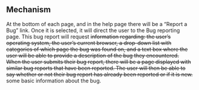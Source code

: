 ## Mechanism ##

At the bottom of each page, and in the help page there will be a “Report a Bug” link. Once it is selected, it will direct the user to the Bug reporting page. This bug report will request ~~information regarding: the user’s operating system, the user’s current browser, a drop-down list with categories of which page the bug was found on, and a text box where the user will be able to provide a description of the bug they encountered. When the user submits their bug report, there will be a page displayed with similar bug reports that have been reported. The user will then be able to say whether or not their bug report has already been reported or if it is new.~~ some basic information about the bug.